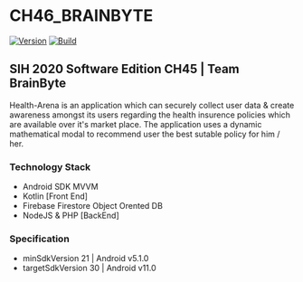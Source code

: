 # CH46_BRAINBYTE

[![Version](https://img.shields.io/badge/version-v1.0%20beta-blue)](https://github.com/adityam49/CH46_BRAINBYTE) [![Build](https://img.shields.io/badge/build-passing-brightgreen)](https://github.com/adityam49/CH46_BRAINBYTE)


## SIH 2020 Software Edition CH45 | Team BrainByte

Health-Arena is an application which can securely collect user data & create awareness amongst its users regarding the health insurence policies which are available over it's market place. The application uses a dynamic mathematical modal to recommend user the best sutable policy for him / her.

### Technology Stack
* Android SDK MVVM
* Kotlin [Front End]
* Firebase Firestore Object Orented DB
* NodeJS & PHP [BackEnd]

### Specification
* minSdkVersion 21 | Android v5.1.0
* targetSdkVersion 30 | Android v11.0
